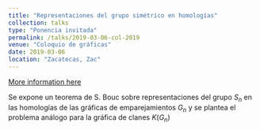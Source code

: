 ```yaml
---
title: "Representaciones del grupo simétrico en homologías"
collection: talks
type: "Ponencia invitada"
permalink: /talks/2019-03-06-col-2019
venue: "Coloquio de gráficas"
date: 2019-03-06
location: "Zacatecas, Zac"
---
```


[More information here](https://github.com/rvf0068/2019-coloquio-representaciones)

Se expone un teorema de S. Bouc sobre representaciones del grupo $S_{n}$ en las homologías de las gráficas de emparejamientos $G_{n}$ y se plantea el problema análogo para la gráfica de clanes $K(G_{n})$
